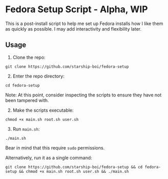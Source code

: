 # Fedora Setup Script - Alpha, WIP
This is a post-install script to help me set up Fedora installs how I like them as quickly as possible. I may add interactivity and flexibility later.

## Usage

1. Clone the repo:
```
git clone https://github.com/starship-boi/fedora-setup
```
2. Enter the repo directory:
```
cd fedora-setup
```
Note: At this point, consider inspecting the scripts to ensure they have not been tampered with.

2. Make the scripts executable:
```
chmod +x main.sh root.sh user.sh
```
3. Run `main.sh`:
```
./main.sh
```
Bear in mind that this require `sudo` permissions.

Alternatively, run it as a single command:
```
git clone https://github.com/starship-boi/fedora-setup && cd fedora-setup && chmod +x main.sh root.sh user.sh && ./main.sh
```
